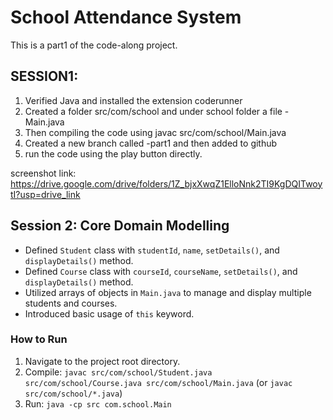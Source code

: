 # School Attendance System

This is a part1 of the code-along project.

## SESSION1:

1. Verified Java and installed the extension coderunner
2. Created a folder src/com/school and under school folder a file - Main.java
3. Then  compiling the code using javac src/com/school/Main.java
4. Created a new branch called -part1 and then added to github
5. run the code using the play button directly.

screenshot link: https://drive.google.com/drive/folders/1Z_bjxXwqZ1ElloNnk2TI9KgDQITwoytI?usp=drive_link


## Session 2: Core Domain Modelling
- Defined `Student` class with `studentId`, `name`, `setDetails()`, and `displayDetails()` method.
- Defined `Course` class with `courseId`, `courseName`, `setDetails()`, and `displayDetails()` method.
- Utilized arrays of objects in `Main.java` to manage and display multiple students and courses.
- Introduced basic usage of `this` keyword.

### How to Run
1. Navigate to the project root directory.
2. Compile: `javac src/com/school/Student.java src/com/school/Course.java src/com/school/Main.java` (or `javac src/com/school/*.java`)
3. Run: `java -cp src com.school.Main`